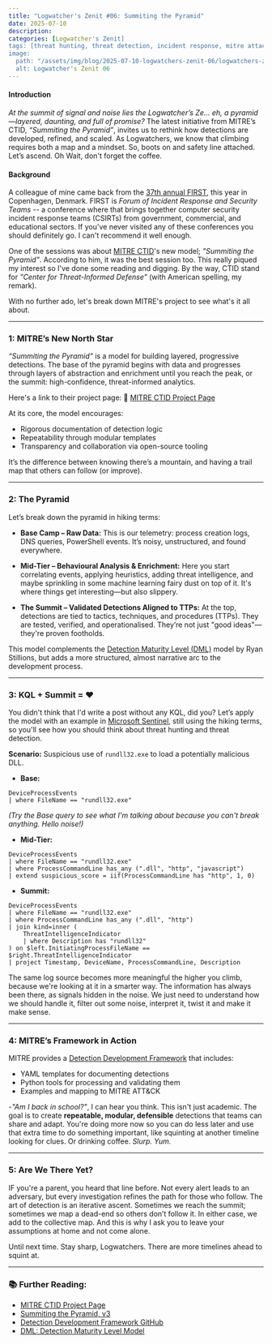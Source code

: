 ```yaml
---
title: "Logwatcher's Zenit #06: Summiting the Pyramid"
date: 2025-07-10
description: 
categories: [Logwatcher's Zenit]
tags: [threat hunting, threat detection, incident response, mitre attack]
image:
  path: "/assets/img/blog/2025-07-10-logwatchers-zenit-06/logwatchers-zenit-title-06.png"
  alt: Logwatcher's Zenit 06
---
```


#### Introduction

*At the summit of signal and noise lies the Logwatcher’s Ze... eh, a pyramid—layered, daunting, and full of promise?*
The latest initiative from MITRE’s CTID, *“Summiting the Pyramid”*, invites us to rethink how detections are developed, refined, and scaled. As Logwatchers, we know that climbing requires both a map and a mindset. So, boots on and safety line attached. Let’s ascend. Oh Wait, don't forget the coffee.

#### Background

A colleague of mine came back from the [37th annual FIRST](https://www.first.org/conference/2025/), this year in Copenhagen, Denmark. FIRST is *Forum of Incident Response and Security Teams* -- a conference where that brings together computer security incident response teams (CSIRTs) from government, commercial, and educational sectors. If you've never visited any of these conferences you should definitely go. I can't recommend it well enough.

One of the sessions was about [MITRE CTID](https://ctid.mitre.org/)'s new model; *"Summiting the Pyramid"*. According to him, it was the best session too. This really piqued my interest so I've done some reading and digging. By the way, CTID stand for *"Center for Threat-Informed Defense"* (with American spelling, my remark).

With no further ado, let's break down MITRE's project to see what's it all about.

---
### 1: MITRE’s New North Star

*“Summiting the Pyramid”* is a model for building layered, progressive detections. The base of the pyramid begins with data and progresses through layers of abstraction and enrichment until you reach the peak, or the summit: high-confidence, threat-informed analytics.

Here's a link to their project page:
🔗 [MITRE CTID Project Page](https://ctid.mitre.org/projects/summiting-the-pyramid/)

At its core, the model encourages:

- Rigorous documentation of detection logic
- Repeatability through modular templates
- Transparency and collaboration via open-source tooling

It’s the difference between knowing there’s a mountain, and having a trail map that others can follow (or improve).

---
### 2: The Pyramid 

Let’s break down the pyramid in hiking terms:

- **Base Camp – Raw Data:** This is our telemetry: process creation logs, DNS queries, PowerShell events. It’s noisy, unstructured, and found everywhere.

- **Mid-Tier – Behavioural Analysis & Enrichment:** Here you start correlating events, applying heuristics, adding threat intelligence, and maybe sprinkling in some machine learning fairy dust on top of it. It's where things get interesting—but also slippery.

- **The Summit – Validated Detections Aligned to TTPs:** At the top, detections are tied to tactics, techniques, and procedures (TTPs). They are tested, verified, and operationalised. They’re not just "good ideas"—they're proven footholds.

This model complements the [Detection Maturity Level (DML)](https://ryanstillions.blogspot.com/2014/04/the-dml-model_21.html) model by Ryan Stillions, but adds a more structured, almost narrative arc to the development process.

---
### 3: KQL + Summit = ❤️

You didn't think that I'd write a post without any KQL, did you? Let’s apply the model with an example in [Microsoft Sentinel](https://learn.microsoft.com/en-us/azure/sentinel/overview?tabs=defender-portal&?wt.mc_id=MVP_387063), still using the hiking terms, so you'll see how you should think about threat hunting and threat detection.

**Scenario:** Suspicious use of `rundll32.exe` to load a potentially malicious DLL.

- **Base:**
```kql
DeviceProcessEvents
| where FileName == "rundll32.exe"
```
*(Try the Base query to see what I'm talking about because you can't break anything. Hello noise!)*


- **Mid-Tier:**
```kql
DeviceProcessEvents
| where FileName == "rundll32.exe"
| where ProcessCommandLine has_any (".dll", "http", "javascript")
| extend suspicious_score = iif(ProcessCommandLine has "http", 1, 0)
```


- **Summit:**
```kql
DeviceProcessEvents
| where FileName == "rundll32.exe"
| where ProcessCommandLine has_any (".dll", "http")
| join kind=inner (
    ThreatIntelligenceIndicator
    | where Description has "rundll32"
) on $left.InitiatingProcessFileName == $right.ThreatIntelligenceIndicator
| project Timestamp, DeviceName, ProcessCommandLine, Description
```

The same log source becomes more meaningful the higher you climb, because we're looking at it in a smarter way. The information has always been there, as signals hidden in the noise. We just need to understand how we should handle it, filter out some noise, interpret it, twist it and make it make sense.

---
### 4: MITRE’s Framework in Action

MITRE provides a [Detection Development Framework](https://github.com/center-for-threat-informed-defense/detection-development-framework) that includes:

- YAML templates for documenting detections
- Python tools for processing and validating them
- Examples and mapping to MITRE ATT&CK

*-"Am I back in school?"*, I can hear you think. This isn't just academic. The goal is to create **repeatable, modular, defensible** detections that teams can share and adapt. You're doing more now so you can do less later and use that extra time to do something important, like squinting at another timeline looking for clues. Or drinking coffee. *Slurp. Yum.*

---
### 5: Are We There Yet?

IF you're a parent, you heard that line before. Not every alert leads to an adversary, but every investigation refines the path for those who follow. The art of detection is an iterative ascent. Sometimes we reach the summit; sometimes we map a dead-end so others don’t follow it. In either case, we add to the collective map. And this is why I ask you to leave your assumptions at home and not come alone.

Until next time. Stay sharp, Logwatchers. There are more timelines ahead to squint at.

---
### 📚 Further Reading:

- [MITRE CTID Project Page](https://ctid.mitre.org/projects/summiting-the-pyramid/)
- [Summiting the Pyramid, v3](https://center-for-threat-informed-defense.github.io/summiting-the-pyramid/)
- [Detection Development Framework GitHub](https://github.com/center-for-threat-informed-defense/detection-development-framework)
- [DML: Detection Maturity Level Model](https://ryanstillions.blogspot.com/2014/04/the-dml-model_21.html)
